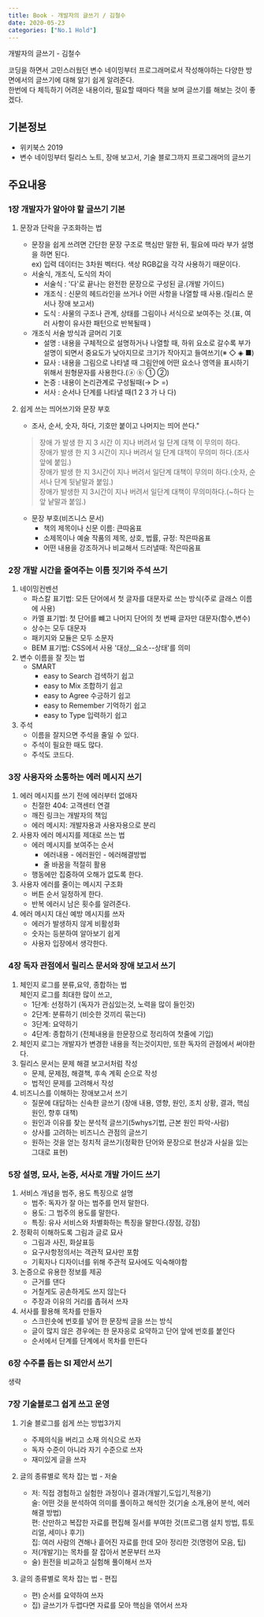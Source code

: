 ```yaml
---
title: Book - 개발자의 글쓰기 / 김철수
date: 2020-05-23
categories: ["No.1 Hold"]
---
```


개발자의 글쓰기 - 김철수

코딩을 하면서 고민스러웠던 변수 네이밍부터 프로그래머로서 작성해야하는 다양한 방면에서의 글쓰기에 대해 알기 쉽게 알려준다.   
한번에 다 체득하기 어려운 내용이라, 필요할 때마다 책을 보며 글쓰기를 해보는 것이 좋겠다.


## 기본정보

*   위키북스 2019
*   변수 네이밍부터 릴리스 노트, 장애 보고서, 기술 블로그까지 프로그래머의 글쓰기

## 주요내용
### 1장 개발자가 알아야 할 글쓰기 기본

1. 문장과 단락을 구조화하는 법
    * 문장을 쉽게 쓰려면 간단한 문장 구조로 핵심만 말한 뒤, 필요에 따라 부가 설명을 하면 된다.   
    ex) 입력 데이터는 3차원 벡터다. 색상 RGB값을 각각 사용하기 때문이다.
    * 서술식, 개조식, 도식의 차이
        - 서술식 : '다'로 끝나는 완전한 문장으로 구성된 글.(개발 가이드) 
        - 개조식 : 신문의 헤드라인을 쓰거나 어떤 사항을 나열할 때 사용.(릴리스 문서나 장애 보고서)
        - 도식 : 사물의 구조나 관계, 상태를 그림이나 서식으로 보여주는 것.(표, 여러 사항이 유사한 패턴으로 반복될때 )
    * 개조식 서술 방식과 글머리 기호
        - 설명 : 내용을 구체적으로 설명하거나 나열할 때, 하위 요소로 갈수록 부가 설명이 되면서 중요도가 낮아지므로 크기가 작아지고 들여쓰기(※ ◇ ◈ ■)
        - 묘사 : 내용을 그림으로 나타낼 때 그림안에 어떤 요소나 영역을 표시하기 위해서 원형문자를 사용한다.(ⓐ ⓑ ① ②)
        - 논증 : 내용이 논리관계로 구성될때(→ ▷ =)
        - 서사 : 순서나 단계를 나타낼 때(1 2 3 가 나 다)

1. 쉽게 쓰는 띄어쓰기와 문장 부호
    * 조사, 순서, 숫자, 하다, 기호만 붙이고 나머지는 띄어 쓴다."
    > 장애 가 발생 한 지 3 시간 이 지나 버려서 일 단계 대책 이 무의미 하다.   
    > 장애가 발생 한 지 3 시간이 지나 버려서 일 단계 대책이 무의미 하다.(조사 앞에 붙임.)   
    > 장애가 발생 한 지 3시간이 지나 버려서 일단계 대책이 무의미 하다.(숫자, 순서나 단계 뒷낱말과 붙임.)   
    > 장애가 발생한 지 3시간이 지나 버려서 일단계 대책이 무의미하다.(~하다 는 앞 낱말과 붙임.)   
    * 문장 부호(비즈니스 문서)
        - 책의 제목이나 신문 이름: 큰따옴표
        - 소제목이나 예술 작품의 제목, 상호, 법률, 규정: 작은따옴표
        - 어떤 내용을 강조하거나 비교해서 드러낼때: 작은따옴표

### 2장 개발 시간을 줄여주는 이름 짓기와 주석 쓰기
1. 네이밍컨벤션
    * 파스칼 표기법: 모든 단어에서 첫 글자를 대문자로 쓰는 방식(주로 글래스 이름에 사용)
    * 카멜 표기법: 첫 단어를 뺴고 나머지 단어의 첫 번째 글자만 대문자(함수,변수)
    * 상수는 모두 대문자
    * 패키지와 모듈은 모두 소문자
    * BEM 표기법: CSS에서 사용 '대상__요소--상태'를 의미
2. 변수 이름을 잘 짓는 법
    * SMART
        - easy to Search 검색하기 쉽고
        - easy to Mix 조합하기 쉽고
        - easy to Agree 수긍하기 쉽고
        - easy to Remember 기억하기 쉽고
        - easy to Type 입력하기 쉽고
3. 주석
    * 이름을 잘지으면 주석을 줄일 수 있다.
    * 주석이 필요한 때도 많다.
    * 주석도 코드다.

### 3장 사용자와 소통하는 에러 메시지 쓰기
1. 에러 메시지를 쓰기 전에 에러부터 없애자
    * 친절한 404: 고객센터 연결
    * 깨진 링크는 개발자의 책임
    * 에러 메시지: 개발자용과 사용자용으로 분리
2. 사용자 에러 메시지를 제대로 쓰는 법
    * 에러 메시지를 보여주는 순서
        - 에러내용 - 에러원인 - 에러해결방법
        - 줄 바꿈을 적절히 활용
    * 행동에만 집중하여 오해가 없도록 한다.
3. 사용자 에러를 줄이는 메시지 구조화
    * 버튼 순서 일정하게 한다.
    * 반복 에러시 남은 횟수를 알려준다.
4. 에러 메시지 대신 예방 메시지를 쓰자
    * 에러가 발생하지 않게 비활성화
    * 숫자는 등분하여 알아보기 쉽게
    * 사용자 입장에서 생각한다.
### 4장 독자 관점에서 릴리스 문서와 장애 보고서 쓰기
1. 체인지 로그를 분류,요약, 종합하는 법   
    체인지 로그를 최대한 많이 쓰고,
    - 1단계: 선정하기 (독자가 관심있는것, 노력을 많이 들인것)
    - 2단계: 분류하기 (비슷한 것끼리 묶는다)
    - 3단계: 요약하기
    - 4단계: 종합하기 (전체내용을 한문장으로 정리하여 첫줄에 기입)
2. 체인지 로그는 개발자가 변경한 내용을 적는것이지만, 또한 독자의 관점에서 써야한다.
3. 릴리스 문서는 문제 해결 보고서처럼 작성   
    * 문제, 문제점, 해결책, 후속 계획 순으로 작성
    * 법적인 문제를 고려해서 작성
4. 비즈니스를 이해하는 장애보고서 쓰기
    * 질문에 대답하는 신속한 글쓰기 (장애 내용, 영향, 원인, 조치 상황, 결과, 핵심 원인, 향후 대책)
    * 원인과 이유를 찾는 분석적 글쓰기(5whys기법, 근본 원인 파악-사람)
    * 상사를 고려하는 비즈니스 관점의 글쓰기
    * 원하는 것을 얻는 정치적 글쓰기(정확한 단어와 문장으로 현상과 사실을 있는 그대로 표현)
### 5장 설명, 묘사, 논증, 서사로 개발 가이드 쓰기
1. 서비스 개념을 범주, 용도 특징으로 설명
    * 범주: 독자가 잘 아는 범주를 먼저 말한다.
    * 용도: 그 범주의 용도를 말한다.
    * 특징: 유사 서비스와 차별화하는 특징을 말한다.(장점, 강점)
1. 정확히 이해하도록 그림과 글로 묘사
    * 그림과 사진, 화살표등
    * 요구사항정의서는 객관적 묘사만 포함
    * 기획자나 디자이너를 위해 주관적 묘사에도 익숙해야함
1. 논증으로 유용한 정보를 제공
    * 근거를 댄다
    * 거칠게도 공손하게도 쓰지 않는다
    * 주장과 이유의 거리를 좁혀서 쓰자
1. 서사를 활용해 목차를 만들자
    * 스크린숏에 번호를 넣어 한 문장씩 글을 쓰는 방식
    * 글이 많지 않은 경우에는 한 문자응로 요약하고 단어 앞에 번호를 붙인다
    * 순서에서 단계를 단계에서 목차를 만든다

### 6장 수주를 돕는 SI 제안서 쓰기
생략

### 7장 기술블로그 쉽게 쓰고 운영
1. 기술 블로그를 쉽게 쓰는 방법3가지
    * 주제의식을 버리고 소재 의식으로 쓰자
    * 독자 수준이 아니라 자기 수준으로 쓰자
    * 재미있게 글을 쓰자
1. 글의 종류별로 목차 잡는 법 - 저술
    * 저: 직접 경험하고 실험한 과정이나 결과(개발기,도입기,적용기)   
    술: 어떤 것을 분석하여 의미를 풀이하고 해석한 것(기술 소개,용어 분석, 에러 해결 방법)   
    편: 산만하고 복잡한 자료를 편집해 질서를 부여한 것(프로그램 설치 방법, 튜토리얼, 세미나 후기)   
    집: 여러 사람의 견해나 흩어진 자료를 한데 모아 정리한 것(명령어 모음, 팁)   
    * 저(개발기)는 목차를 잘 잡아서 본문부터 쓰자
    * 술) 원전을 비교하고 실험해 풀이해서 쓰자

1. 글의 종류별로 목차 잡는 법 - 편집
    * 편) 순서를 요약하여 쓰자
    * 집) 글쓰기가 두렵다면 자료를 모아 핵심을 엮어서 쓰자


